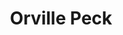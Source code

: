 ---
title: "Orville Peck"
summary: "Orville Peck is a country musician known for his baritone voice and flashy wardrobe. Peck, who released his self-produced debut album Pony in 2019, has been widely remarked upon for his tendency to wear a fringed “Lone Ranger” mask. Peck is often incorrectly described as being Canadian, due to having spent time in Toronto, but has stated that he was raised in South Africa. Peck openly identifies as queer and has been distinguished as an icon in a new age of country music. Despite attempts to unmask him, and various rumors surrounding his 'true' identity, Peck himself has never confirmed nor denied guesswork on his 'real' self."
slug: "orville-peck"
image: "orville-peck.jpg"
apple_music_artist_url: "https://music.apple.com/gb/artist/orville-peck/1319633580"
wikipedia_url: "https://en.wikipedia.org/wiki/Orville_Peck"
---